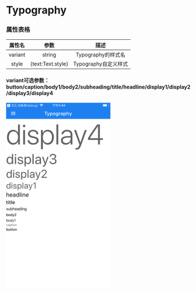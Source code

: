 # Typography

### 属性表格

|属性名|参数|描述|
|:---:|:---:|:---:|
|variant|string|Typography的样式名|
|style|{text:Text.style}|Typography自定义样式|

#### variant可选参数：button/caption/body1/body2/subheading/title/headline/display1/display2/display3/display4


<img width="285" src="https://github.com/react-native-studio/material-elements/blob/master/Images/Typography/index.png"/>
